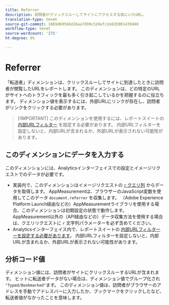 ```yaml
---
title: Referrer
description: 訪問者がクリックスルーしてサイトにアクセスする前にいたURL。
translation-type: tm+mt
source-git-commit: 1869d69566d26aa7d99c520efc2e835901439d48
workflow-type: tm+mt
source-wordcount: '275'
ht-degree: 0%

---
```



# Referrer

「転送者」ディメンションは、クリックスルーしてサイトに到達したときに訪問者が閲覧したURLをレポートします。 このディメンションは、どの特定のURLがサイトへのトラフィックを最も多く引き起こしているかを把握するのに役立ちます。 ディメンション値を表示するには、外部URLにリンクが存在し、訪問者がリンクをクリックする必要があります。

>[!IMPORTANT] このディメンションを使用するには、レポートスイートの [内部URLフィルター](/help/admin/admin/internal-url-filter-admin.md) を設定する必要があります。 内部URLフィルターを設定しないと、内部URLが含まれるか、外部URLが表示されない可能性があります。

## このディメンションにデータを入力する

このディメンションには、Analyticsインターフェイスでの設定とイメージリクエストでのデータが必要です。

* 実装内で、このディメンションはイメージリクエストの [`r` クエリ列](/help/implement/validate/query-parameters.md) からデータを取得します。 AppMeasurementは、ブラウザーのJavaScript変数を使用してこのデータ `document.referrer` を収集します。 （Adobe Experience Platform Launch経由などの）AppMeasurementライブラリを使用する場合、このディメンションは初期設定の状態で動作します。 AppMeasurement以外の（API経由などの）データ収集方法を使用する場合は、クエリリクエストに `r` 文字列パラメーターを必ず含めてください。
* Analyticsインターフェイス内で、レポートスイートの [内部URLフィルターーを設定する必要があります](/help/admin/admin/internal-url-filter-admin.md)。 内部URLフィルターを設定しないと、内部URLが含まれるか、外部URLが表示されない可能性があります。

## 分析コード値

ディメンション値には、訪問者がサイトにクリックスルーするURLが含まれます。 ヒットに転送者データがない場合は、ディメンション値でグループ化され `"Typed/Bookmarked"`ます。 このディメンション値は、訪問者がブラウザーのアドレスを手動でアドレスバーに入力したか、ブックマークをクリックしたなど、転送者値がなかったことを意味します。
